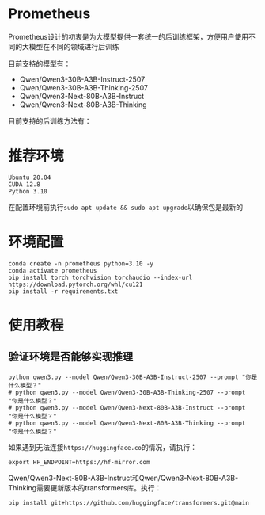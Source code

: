 # Prometheus

Prometheus设计的初衷是为大模型提供一套统一的后训练框架，方便用户使用不同的大模型在不同的领域进行后训练

目前支持的模型有：
- Qwen/Qwen3-30B-A3B-Instruct-2507
- Qwen/Qwen3-30B-A3B-Thinking-2507
- Qwen/Qwen3-Next-80B-A3B-Instruct
- Qwen/Qwen3-Next-80B-A3B-Thinking

目前支持的后训练方法有：

# 推荐环境
```
Ubuntu 20.04
CUDA 12.8
Python 3.10
```
在配置环境前执行`sudo apt update && sudo apt upgrade`以确保包是最新的

# 环境配置
```
conda create -n prometheus python=3.10 -y
conda activate prometheus
pip install torch torchvision torchaudio --index-url https://download.pytorch.org/whl/cu121
pip install -r requirements.txt
```


# 使用教程

## 验证环境是否能够实现推理
```
python qwen3.py --model Qwen/Qwen3-30B-A3B-Instruct-2507 --prompt "你是什么模型？"
# python qwen3.py --model Qwen/Qwen3-30B-A3B-Thinking-2507 --prompt "你是什么模型？"
# python qwen3.py --model Qwen/Qwen3-Next-80B-A3B-Instruct --prompt "你是什么模型？"
# python qwen3.py --model Qwen/Qwen3-Next-80B-A3B-Thinking --prompt "你是什么模型？"
```
如果遇到无法连接`https://huggingface.co`的情况，请执行：
```
export HF_ENDPOINT=https://hf-mirror.com
```
Qwen/Qwen3-Next-80B-A3B-Instruct和Qwen/Qwen3-Next-80B-A3B-Thinking需要更新版本的transformers库。执行：
```
pip install git+https://github.com/huggingface/transformers.git@main
```